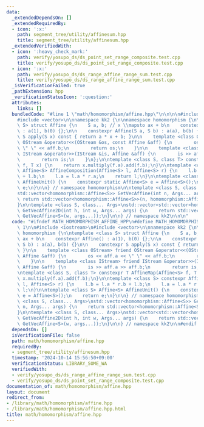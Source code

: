 ```yaml
---
data:
  _extendedDependsOn: []
  _extendedRequiredBy:
  - icon: ':x:'
    path: segment_tree/utility/affinesum.hpp
    title: segment_tree/utility/affinesum.hpp
  _extendedVerifiedWith:
  - icon: ':heavy_check_mark:'
    path: verify/yosupo_ds/ds_point_set_range_composite.test.cpp
    title: verify/yosupo_ds/ds_point_set_range_composite.test.cpp
  - icon: ':x:'
    path: verify/yosupo_ds/ds_range_affine_range_sum.test.cpp
    title: verify/yosupo_ds/ds_range_affine_range_sum.test.cpp
  _isVerificationFailed: true
  _pathExtension: hpp
  _verificationStatusIcon: ':question:'
  attributes:
    links: []
  bundledCode: "#line 1 \"math/homomorphism/affine.hpp\"\n\n\n\n#include <iostream>\n\
    #include <vector>\n\nnamespace kk2 {\n\nnamespace homomorphism {\n\ntemplate <class\
    \ S> struct Affine {\n    S a, b; // x \\mapsto ax + b\n    constexpr Affine()\
    \ : a(1), b(0) {};\n\n    constexpr Affine(S a, S b) : a(a), b(b) {}\n\n    constexpr\
    \ S apply(S x) const { return a * x + b; }\n\n    template <class OStream> friend\
    \ OStream &operator<<(OStream &os, const Affine &aff) {\n        os << aff.a <<\
    \ \" \" << aff.b;\n        return os;\n    }\n\n    template <class IStream> friend\
    \ IStream &operator>>(IStream &is, Affine &aff) {\n        is >> aff.a >> aff.b;\n\
    \        return is;\n    }\n};\n\ntemplate <class S, class T> constexpr T AffineMap(Affine<S>\
    \ f, T x) {\n    return x.multiply(f.a).add(f.b);\n}\n\ntemplate <class S> constexpr\
    \ Affine<S> AffineComposition(Affine<S> l, Affine<S> r) {\n    l.b = l.a * r.b\
    \ + l.b;\n    l.a = l.a * r.a;\n    return l;\n}\n\ntemplate <class S> Affine<S>\
    \ AffineUnit() {\n    constexpr static Affine<S> e = Affine<S>();\n    return\
    \ e;\n}\n\n} // namespace homomorphism\n\ntemplate <class S, class... Args>\n\
    std::vector<homomorphism::Affine<S>> GetVecAffine(int n, Args... args) {\n   \
    \ return std::vector<homomorphism::Affine<S>>(n, homomorphism::Affine<S>(args...));\n\
    }\n\ntemplate <class S, class... Args>\nstd::vector<std::vector<homomorphism::Affine<S>>>\
    \ GetVecAffine2D(int h, int w, Args... args) {\n    return std::vector<std::vector<homomorphism::Affine<S>>>(h,\
    \ GetVecAffine<S>(w, args...));\n}\n\n} // namespace kk2\n\n\n"
  code: "#ifndef MATH_HOMOMORPHISM_AFFINE_HPP\n#define MATH_HOMOMORPHISM_AFFINE_HPP\
    \ 1\n\n#include <iostream>\n#include <vector>\n\nnamespace kk2 {\n\nnamespace\
    \ homomorphism {\n\ntemplate <class S> struct Affine {\n    S a, b; // x \\mapsto\
    \ ax + b\n    constexpr Affine() : a(1), b(0) {};\n\n    constexpr Affine(S a,\
    \ S b) : a(a), b(b) {}\n\n    constexpr S apply(S x) const { return a * x + b;\
    \ }\n\n    template <class OStream> friend OStream &operator<<(OStream &os, const\
    \ Affine &aff) {\n        os << aff.a << \" \" << aff.b;\n        return os;\n\
    \    }\n\n    template <class IStream> friend IStream &operator>>(IStream &is,\
    \ Affine &aff) {\n        is >> aff.a >> aff.b;\n        return is;\n    }\n};\n\
    \ntemplate <class S, class T> constexpr T AffineMap(Affine<S> f, T x) {\n    return\
    \ x.multiply(f.a).add(f.b);\n}\n\ntemplate <class S> constexpr Affine<S> AffineComposition(Affine<S>\
    \ l, Affine<S> r) {\n    l.b = l.a * r.b + l.b;\n    l.a = l.a * r.a;\n    return\
    \ l;\n}\n\ntemplate <class S> Affine<S> AffineUnit() {\n    constexpr static Affine<S>\
    \ e = Affine<S>();\n    return e;\n}\n\n} // namespace homomorphism\n\ntemplate\
    \ <class S, class... Args>\nstd::vector<homomorphism::Affine<S>> GetVecAffine(int\
    \ n, Args... args) {\n    return std::vector<homomorphism::Affine<S>>(n, homomorphism::Affine<S>(args...));\n\
    }\n\ntemplate <class S, class... Args>\nstd::vector<std::vector<homomorphism::Affine<S>>>\
    \ GetVecAffine2D(int h, int w, Args... args) {\n    return std::vector<std::vector<homomorphism::Affine<S>>>(h,\
    \ GetVecAffine<S>(w, args...));\n}\n\n} // namespace kk2\n\n#endif // MATH_HOMOMORPHISM_AFFINE_HPP\n"
  dependsOn: []
  isVerificationFile: false
  path: math/homomorphism/affine.hpp
  requiredBy:
  - segment_tree/utility/affinesum.hpp
  timestamp: '2024-10-14 15:56:50+09:00'
  verificationStatus: LIBRARY_SOME_WA
  verifiedWith:
  - verify/yosupo_ds/ds_range_affine_range_sum.test.cpp
  - verify/yosupo_ds/ds_point_set_range_composite.test.cpp
documentation_of: math/homomorphism/affine.hpp
layout: document
redirect_from:
- /library/math/homomorphism/affine.hpp
- /library/math/homomorphism/affine.hpp.html
title: math/homomorphism/affine.hpp
---
```

